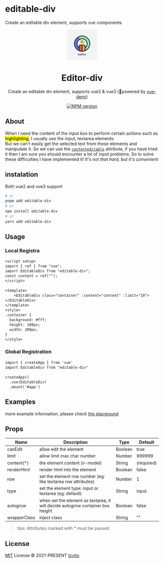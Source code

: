 # editable-div
Create an editable div element, supports vue components
<br>

<p align="center">
<img src="https://raw.githubusercontent.com/tzyito/editable-div/main/playground/public/logo.svg" style="width:100px;" />
</p>

<h1 align="center">Editor-div</h1>

<p align="center">
Create an editable div element, supports vue2 & vue3 (🚀powered by <a href="https://github.com/antfu/vue-demi">vue-demi</a>)
</p>

<p align="center">
<a href="https://www.npmjs.com/package/editable-div"><img src="https://img.shields.io/npm/v/editable-div?color=c95f8b&amp;label=" alt="NPM version"></a></p>

## About
When I need the content of the input box to perform certain actions such as <span style="background-color:yellow;color: #000">highlighting</span>, I usually use the input, textarea elements. <br/>
But we can't easily get the selected text from these elements and manipulate it. So we can use the [`contenteditable`](https://developer.mozilla.org/en-US/docs/Web/HTML/Global_attributes/contenteditable) attribute, if you have tried it then I am sure you should encounter a lot of input problems. So to solve these difficulties I have implemented it! _It's not that hard, but it's convenient_

## instalation
Both vue2 and vue3 support
```bash
# or
pnpm add editable-div
# or
npm install editable-div
# or
yarn add editable-div
```

## Usage
### Local Registra
```vue
<script setup>
import { ref } from "vue";
import EditableDiv from "editable-div";
const content = ref("");
</script>

<template>
    <EditableDiv class="container" :content="content" :limit="10"></EditableDiv>
</template>
<style>
.container {
  background: #fff;
  height: 100px;
  width: 200px;
}
</style>

```
### Global Registration

```vue
import { createApp } from 'vue'
import EditableDiv from "editable-div"  

createApp()
  .use(EditableDiv)
  .mount('#app')
```
## Examples
more example information, please check [the playground](https://github.com/Tzyito/editable-div/tree/main/playground)
## Props
| Name       | Description               | Type    | Default |
|------------|---------------------------|---------| ------- |
| canEdit    | allow edit the element    | Boolean | true    |
| limit      | allow limit max char number | Number  | 999999  |
| content(*)    | the element content (v-model) | String  | (required) |
| renderHtml | render html into the element | Boolean | false   |
| row        | set the element row number (eg: like textarea row attributes) | Number  | 1       |
| type       | set the element type: input or textarea (eg: default) | String  | input   |
| autogrow   | when set the element as textarea, it will decide autogrow container box height | Boolean | false   |
| wrapperClass | inject class               | String  | ""      |

> tips: Attributes marked with * must be passed
## License

[MIT](./LICENSE) License &copy; 2021-PRESENT [tzyito](https://github.com/tzyito)
